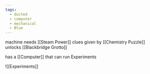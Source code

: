 ```yaml
---
tags:
  - ducted
  - computer
  - mechanical
  - Blue
---
```

machine needs [[Steam Power]]
clues given by [[Chemistry Puzzle]] unlocks [[Blackbridge Grotto]]

has a [[Computer]] that can run Experiments

![[Experiments]]